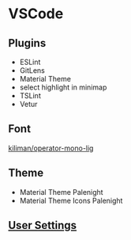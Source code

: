 # VSCode

## Plugins

- ESLint
- GitLens
- Material Theme
- select highlight in minimap
- TSLint
- Vetur

## Font

[kiliman/operator-mono-lig](https://github.com/kiliman/operator-mono-lig)

## Theme

- Material Theme Palenight
- Material Theme Icons Palenight

## [User Settings](user_settings.json)
